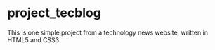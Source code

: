 # project_tecblog
This is one simple project from a technology news website, written in HTML5 and CSS3.  
